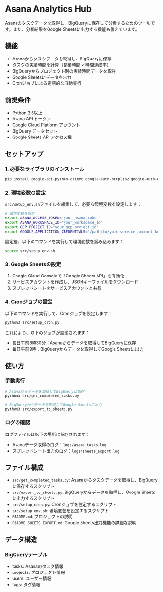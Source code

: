 # Asana Analytics Hub

Asanaのタスクデータを取得し、BigQueryに保存して分析するためのツールです。また、分析結果をGoogle Sheetsに出力する機能も備えています。

## 機能

- Asanaからタスクデータを取得し、BigQueryに保存
- タスクの実績時間を計算（見積時間 × 時間達成率）
- BigQueryからプロジェクト別の実績時間データを取得
- Google Sheetsにデータを出力
- Cronジョブによる定期的な自動実行

## 前提条件

- Python 3.6以上
- Asana API トークン
- Google Cloud Platform アカウント
- BigQuery データセット
- Google Sheets API アクセス権

## セットアップ

### 1. 必要なライブラリのインストール

```bash
pip install google-api-python-client google-auth-httplib2 google-auth-oauthlib google-cloud-bigquery python-crontab
```

### 2. 環境変数の設定

`src/setup_env.sh`ファイルを編集して、必要な環境変数を設定します：

```bash
# 環境変数を設定
export ASANA_ACCESS_TOKEN="your_asana_token"
export ASANA_WORKSPACE_ID="your_workspace_id"
export GCP_PROJECT_ID="your_gcp_project_id"
export GOOGLE_APPLICATION_CREDENTIALS="/path/to/your-service-account-key.json"
```

設定後、以下のコマンドを実行して環境変数を読み込みます：

```bash
source src/setup_env.sh
```

### 3. Google Sheetsの設定

1. Google Cloud Consoleで「Google Sheets API」を有効化
2. サービスアカウントを作成し、JSONキーファイルをダウンロード
3. スプレッドシートをサービスアカウントと共有

### 4. Cronジョブの設定

以下のコマンドを実行して、Cronジョブを設定します：

```bash
python3 src/setup_cron.py
```

これにより、以下のジョブが設定されます：
- 毎日午前8時30分：Asanaからデータを取得してBigQueryに保存
- 毎日午前9時：BigQueryからデータを取得してGoogle Sheetsに出力

## 使い方

### 手動実行

```bash
# Asanaからデータを取得してBigQueryに保存
python3 src/get_completed_tasks.py

# BigQueryからデータを取得してGoogle Sheetsに出力
python3 src/export_to_sheets.py
```

### ログの確認

ログファイルは以下の場所に保存されます：

- Asanaデータ取得のログ：`logs/asana_tasks.log`
- スプレッドシート出力のログ：`logs/sheets_export.log`

## ファイル構成

- `src/get_completed_tasks.py`: Asanaからタスクデータを取得し、BigQueryに保存するスクリプト
- `src/export_to_sheets.py`: BigQueryからデータを取得し、Google Sheetsに出力するスクリプト
- `src/setup_cron.py`: Cronジョブを設定するスクリプト
- `src/setup_env.sh`: 環境変数を設定するスクリプト
- `README.md`: プロジェクトの説明
- `README_SHEETS_EXPORT.md`: Google Sheets出力機能の詳細な説明

## データ構造

### BigQueryテーブル

- tasks: Asanaのタスク情報
- projects: プロジェクト情報
- users: ユーザー情報
- tags: タグ情報 
